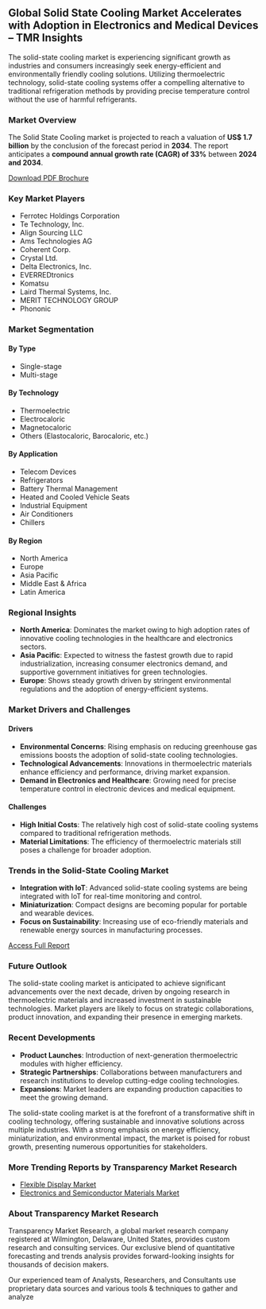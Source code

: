 ## Global Solid State Cooling Market Accelerates with Adoption in Electronics and Medical Devices – TMR Insights

The solid-state cooling market is experiencing significant growth as industries and consumers increasingly seek energy-efficient and environmentally friendly cooling solutions. Utilizing thermoelectric technology, solid-state cooling systems offer a compelling alternative to traditional refrigeration methods by providing precise temperature control without the use of harmful refrigerants.

### Market Overview
The Solid State Cooling market is projected to reach a valuation of **US$ 1.7 billion** by the conclusion of the forecast period in **2034**. The report anticipates a **compound annual growth rate (CAGR) of 33%** between **2024 and 2034**.

[Download PDF Brochure](https://www.transparencymarketresearch.com/sample/sample.php?flag=S&rep_id=86222)

### Key Market Players
- Ferrotec Holdings Corporation  
- Te Technology, Inc.  
- Align Sourcing LLC  
- Ams Technologies AG  
- Coherent Corp.  
- Crystal Ltd.  
- Delta Electronics, Inc.  
- EVERREDtronics  
- Komatsu  
- Laird Thermal Systems, Inc.  
- MERIT TECHNOLOGY GROUP  
- Phononic  

### Market Segmentation
#### By Type
- Single-stage
- Multi-stage

#### By Technology
- Thermoelectric
- Electrocaloric
- Magnetocaloric
- Others (Elastocaloric, Barocaloric, etc.)

#### By Application
- Telecom Devices
- Refrigerators
- Battery Thermal Management
- Heated and Cooled Vehicle Seats
- Industrial Equipment
- Air Conditioners
- Chillers

#### By Region
- North America
- Europe
- Asia Pacific
- Middle East & Africa
- Latin America

### Regional Insights
- **North America**: Dominates the market owing to high adoption rates of innovative cooling technologies in the healthcare and electronics sectors.
- **Asia Pacific**: Expected to witness the fastest growth due to rapid industrialization, increasing consumer electronics demand, and supportive government initiatives for green technologies.
- **Europe**: Shows steady growth driven by stringent environmental regulations and the adoption of energy-efficient systems.

### Market Drivers and Challenges
#### Drivers
- **Environmental Concerns**: Rising emphasis on reducing greenhouse gas emissions boosts the adoption of solid-state cooling technologies.
- **Technological Advancements**: Innovations in thermoelectric materials enhance efficiency and performance, driving market expansion.
- **Demand in Electronics and Healthcare**: Growing need for precise temperature control in electronic devices and medical equipment.

#### Challenges
- **High Initial Costs**: The relatively high cost of solid-state cooling systems compared to traditional refrigeration methods.
- **Material Limitations**: The efficiency of thermoelectric materials still poses a challenge for broader adoption.

### Trends in the Solid-State Cooling Market
- **Integration with IoT**: Advanced solid-state cooling systems are being integrated with IoT for real-time monitoring and control.
- **Miniaturization**: Compact designs are becoming popular for portable and wearable devices.
- **Focus on Sustainability**: Increasing use of eco-friendly materials and renewable energy sources in manufacturing processes.

[Access Full Report](https://www.transparencymarketresearch.com/solid-state-cooling-market.html)

### Future Outlook
The solid-state cooling market is anticipated to achieve significant advancements over the next decade, driven by ongoing research in thermoelectric materials and increased investment in sustainable technologies. Market players are likely to focus on strategic collaborations, product innovation, and expanding their presence in emerging markets.

### Recent Developments
- **Product Launches**: Introduction of next-generation thermoelectric modules with higher efficiency.
- **Strategic Partnerships**: Collaborations between manufacturers and research institutions to develop cutting-edge cooling technologies.
- **Expansions**: Market leaders are expanding production capacities to meet the growing demand.

The solid-state cooling market is at the forefront of a transformative shift in cooling technology, offering sustainable and innovative solutions across multiple industries. With a strong emphasis on energy efficiency, miniaturization, and environmental impact, the market is poised for robust growth, presenting numerous opportunities for stakeholders.

### More Trending Reports by Transparency Market Research
- [Flexible Display Market](https://www.transparencymarketresearch.com/flexible-displays-market.html)
- [Electronics and Semiconductor Materials Market](https://www.transparencymarketresearch.com/electronics-and-semiconductor-materials-market.html)

### About Transparency Market Research
Transparency Market Research, a global market research company registered at Wilmington, Delaware, United States, provides custom research and consulting services. Our exclusive blend of quantitative forecasting and trends analysis provides forward-looking insights for thousands of decision makers.

Our experienced team of Analysts, Researchers, and Consultants use proprietary data sources and various tools & techniques to gather and analyze
